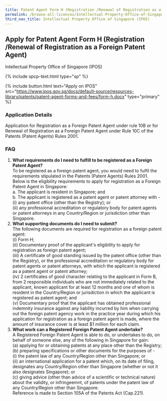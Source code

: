 ```yaml
---
title: Patent Agent Form H (Registration /Renewal of Registration as a Foreign Patent Agent)
permalink: /browse-all-licences/Intellectual-Property-Office-of-Singapore-(IPOS)/Patent-Agent-Form-H-(Registration--Renewal-of-Registration-as-a-Foreign-Patent-Agent)
third_nav_title: Intellectual Property Office of Singapore (IPOS)
---
```


## Apply for Patent Agent Form H (Registration /Renewal of Registration as a Foreign Patent Agent)

Intellectual Property Office of Singapore (IPOS)

{% include spcp-text.html type="sp" %}

{% include button.html text="Apply on IPOS" src="https://www.ipos.gov.sg/docs/default-source/resources-library/patents/patent-agent-forms-and-fees/form-h.docx" type="primary" %}

<H3>Application Details</H3>

<p>Application for Registration as a Foreign Patent Agent under rule 10B or for Renewal of Registration as a Foreign Patent Agent under Rule 10C of the Patents (Patent Agents) Rules 2001.</p>
<h3>FAQ</h3>
<ol>
<li><strong>What requirements do I need to fulfill to be registered as a Foreign Patent Agent?</strong><br>
To be registered as a foreign patent agent, you would need to fulfil the requirements stipulated in the Patents (Patent Agents) Rules 2001.<br>
Below is the eligibility requirements to apply for registration as a Foreign Patent Agent in Singapore:<br />a. The applicant is resident in Singapore; and<br />b. The applicant is registered as a patent agent or patent attorney with -<br />(i) any patent office (other than the Registry); or<br />(ii) any professional accreditation or regulatory body for patent agents or patent attorneys in any Country/Region or jurisdiction other than Singapore.</li>
<li><strong>What supporting documents do I need to submit?</strong><br>
The following documents are required for registration as a foreign patent agent:<br>
(i) Form H;<br />(ii) Documentary proof of the applicant's eligibility to apply for registration as foreign patent agent;<br />(iii) A certificate of good standing issued by the patent office (other than the Registry), or the professional accreditation or regulatory body for patent agents or patent attorneys, with which the applicant is registered as a patent agent or patent attorney;<br />(iv) 2 certificates of good character relating to the applicant in Form B, from 2 responsible individuals who are not immediately related to the applicant, known applicant for at least 12 months and one of whom is resident in the Country/Region or jurisdiction in which the applicant is registered as patent agent; and<br />(v) Documentary proof that the applicant has obtained professional indemnity insurance against any liability incurred by him when carrying out the foreign patent agency work in the practice year during which his application for registration as a foreign patent agent is made, where the amount of insurance cover is at least $1 million for each claim.</li>
<li><strong>What work can a Registered Foreign Patent Agent undertake?</strong><br>
A Registered Foreign Patent Agent is able to do, or undertakes to do, on behalf of someone else, any of the following in Singapore for gain:<br />(a) applying for or obtaining patents at any place other than the Registry;<br />(b) preparing specifications or other documents for the purposes of -<br />(i) the patent law of any Country/Region other than Singapore; or<br />(ii) an international application for a patent which, on its date of filing, designates any Country/Region other than Singapore (whether or not it also designates Singapore); or<br />(c) giving advice (other than advice of a scientific or technical nature) about the validity, or infringeemnt, of patents under the patent law of any Country/Region other than Singapore.<br>
Reference is made to Section 105A of the Patents Act (Cap.221).</li>
</ol>

